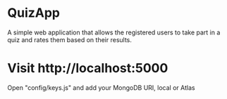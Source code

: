 # QuizApp
A simple web application that allows the registered users to take part in a quiz and rates them based on their results.
# Visit http://localhost:5000
Open "config/keys.js" and add your MongoDB URI, local or Atlas
